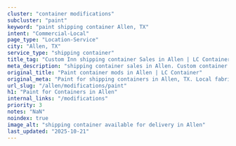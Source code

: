 ```yaml
---
cluster: "container modifications"
subcluster: "paint"
keyword: "paint shipping container Allen, TX"
intent: "Commercial-Local"
page_type: "Location-Service"
city: "Allen, TX"
service_type: "shipping container"
title_tag: "Custom Inn shipping container Sales in Allen | LC Container"
meta_description: "shipping container sales in Allen. Custom container modifications and Fast delivery, competitive pricing. Serving modifications area. Quote ID: YYY. Call (214) 524-4168 for your free quote today."
original_title: "Paint container mods in Allen | LC Container"
original_meta: "Paint for shipping containers in Allen, TX. Local fabrication & pro install. LC Container — Since 2003. Get a quote."
url_slug: "/allen/modifications/paint"
h1: "Paint for Containers in Allen"
internal_links: "/modifications"
priority: 3
notes: "NaN"
noindex: true
image_alt: "shipping container available for delivery in Allen"
last_updated: "2025-10-21"
---
```


<!-- TODO: Add unique city/inventory copy, images, and internal links here. -->
